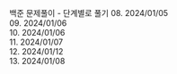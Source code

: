 백준 문제풀이 - 단계별로 풀기
08. 2024/01/05 <br/>
09. 2024/01/06 <br/>
10. 2024/01/06 <br/>
11. 2024/01/07 <br/>
12. 2024/01/12 <br/>
13. 2024/01/08 <br/>